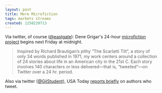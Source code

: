 ```yaml
---
layout: post
title: More Microfiction
tags: markets streams
created: 1250220713
---
```

Via twitter, of course ([@eastgate](http://twitter.com/eastgate/statuses/3284731624)):  Dene Grigar's 24-hour [microfiction project](http://web.me.com/dgrigar/24-Hr._Micro-Elit_Project/Home.html) begins next Friday at midnight.

> Inspired by Richard Brautigan’s pithy “The Scarlatti Tilt”, a story of only 34 words published in 1971, my work centers around  a collection of 24 stories about life in an American city in the 21st C.  Each story involves 140 characters or less delivered––that is, “tweeted”––on Twitter over a 24 hr. period.  

Also via twitter ([@GilStudent](http://twitter.com/GilStudent/status/3293107995)), USA Today [reports briefly](http://www.usatoday.com/tech/webguide/internetlife/2009-08-12-literary-twitter_N.htm) on authors who tweet.
